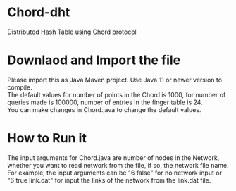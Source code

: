 # Chord-dht
Distributed Hash Table using Chord protocol

# Downlaod and Import the file
Please import this as Java Maven project. Use Java 11 or newer version to compile. 
<br>The default values for number of points in the Chord is 1000, for number of queries made is 100000, number of entries in the finger table is 24. 
<br>You can make changes in Chord.java to change the default values. 

# How to Run it
The input arguments for Chord.java are number of nodes in the Network, whether you want to read network from the file, if so, the network file name. 
<br>For example, the input arguments can be "6 false" for no network input or "6 true link.dat" for input the links of the network from the link.dat file. 
